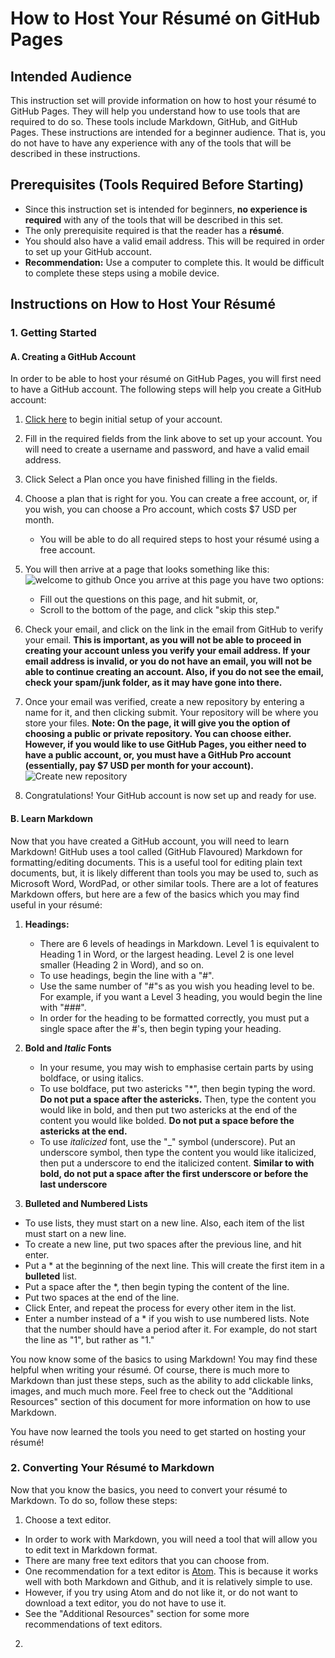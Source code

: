 # How to Host Your Résumé on GitHub Pages

## Intended Audience
This instruction set will provide information on how to host your résumé to GitHub Pages. They will help you understand how to use tools that are required to do so. These tools include Markdown, GitHub, and GitHub Pages. These instructions are intended for a beginner audience. That is, you do not have to have any experience with any of the tools that will be described in these instructions.

## Prerequisites (Tools Required Before Starting)
 * Since this instruction set is intended for beginners, **no experience is required** with any of the tools that will be described in this set.
 * The only prerequisite required is that the reader has a **résumé**.
 * You should also have a valid email address. This will be required in order to set up your GitHub account.
 * **Recommendation:** Use a computer to complete this. It would be difficult to complete these steps using a mobile device. 
 
 ## Instructions on How to Host Your Résumé 
 
 ### 1. Getting Started
 ####   A. Creating a GitHub Account
   In order to be able to host your résumé on GitHub Pages, you will first need to have a GitHub account. The following steps will help you create a GitHub account:   
   1. [Click here](https://github.com/join) to begin initial setup of your account.
   2. Fill in the required fields from the link above to set up your account. You will need to create a username and password, and have a valid email address.
   3. Click Select a Plan once you have finished filling in the fields. 
   4. Choose a plan that is right for you. You can create a free account, or, if you wish, you can choose a Pro account, which costs $7 USD per month.  
      * You will be able to do all required steps to host your résumé using a free account.
   5. You will then arrive at a page that looks something like this: ![welcome to github](https://user-images.githubusercontent.com/57049086/67638774-93dd4900-f8b6-11e9-87b9-acaa70c4e041.JPG)
      Once you arrive at this page you have two options:  
       * Fill out the questions on this page, and hit submit, or,  
       * Scroll to the bottom of the page, and click "skip this step."
          
   6. Check your email, and click on the link in the email from GitHub to verify your email. **This is important, as you will not be able to proceed in creating your account unless you verify your email address. If your email address is invalid, or you do not have an email, you will not be able to continue creating an account. Also, if you do not see the email, check your spam/junk folder, as it may have gone into there.**
  7. Once your email was verified, create a new repository by entering a name for it, and then clicking submit. Your repository will be where you store your files. **Note: On the page, it will give you the option of choosing a public or private repository. You can choose either. However, if you would like to use GitHub Pages, you either need to have a public account, or, you must have a GitHub Pro account (essentially, pay $7 USD per month for your account).**
  ![Create new repository](https://user-images.githubusercontent.com/57049086/67639423-6ba51880-f8bd-11e9-9bfd-d7cf7545511d.JPG)

  8. Congratulations! Your GitHub account is now set up and ready for use.
  
#### B. Learn Markdown
 Now that you have created a GitHub account, you will need to learn Markdown! GitHub uses a tool called (GitHub Flavoured) Markdown for formatting/editing documents. This is a useful tool for editing plain text documents, but, it is likely different than tools you may be used to, such as Microsoft Word, WordPad, or other similar tools. There are a lot of features Markdown offers, but here are a few of the basics which you may find useful in your résumé:   
 1. **Headings:**   
    * There are 6 levels of headings in Markdown. Level 1 is equivalent to Heading 1 in Word, or the largest heading. Level 2 is one level smaller (Heading 2 in Word), and so on.   
    * To use headings, begin the line with a "#".  
    * Use the same number of "#"s as you wish you heading level to be. For example, if you want a Level 3 heading, you would begin the line with "###".  
    * In order for the heading to be formatted correctly, you must put a single space after the #'s, then begin typing your heading.
 2. **Bold and _Italic_ Fonts**  
    * In your resume, you may wish to emphasise certain parts by using boldface, or using italics.  
    * To use boldface, put two astericks "*", then begin typing the word. **Do not put a space after the astericks.** Then, type the content you would like in bold, and then put two astericks at the end of the content you would like bolded. **Do not put a space before the astericks at the end.**  
    * To use _italicized_ font, use the "_" symbol (underscore). Put an underscore symbol, then type the content you would like italicized, then put a underscore to end the italicized content. **Similar to with bold, do not put a space after the first underscore or before the last underscore**  
 
 3. **Bulleted and Numbered Lists**  
  * To use lists, they must start on a new line. Also, each item of the list must start on a new line.  
  * To create a new line, put two spaces after the previous line, and hit enter.   
  * Put a * at the beginning of the next line. This will create the first item in a **bulleted** list.
  * Put a space after the *, then begin typing the content of the line.
  * Put two spaces at the end of the line. 
  * Click Enter, and repeat the process for every other item in the list. 
  * Enter a number instead of a * if you wish to use numbered lists. Note that the number should have a period after it. For example, do not start the line as "1", but rather as "1."
 
You now know some of the basics to using Markdown! You may find these helpful when writing your résumé. Of course, there is much more to Markdown than just these steps, such as the ability to add clickable links, images, and much much more. Feel free to check out the "Additional Resources" section of this document for more information on how to use Markdown.

You have now learned the tools you need to get started on hosting your résumé! 

### 2. Converting Your Résumé to Markdown 

Now that you know the basics, you need to convert your résumé to Markdown. To do so, follow these steps:
1. Choose a text editor.  
 * In order to work with Markdown, you will need a tool that will allow you to edit text in Markdown format.
 * There are many free text editors that you can choose from. 
 * One recommendation for a text editor is [Atom](https://atom.io/). This is because it works well with both Markdown and Github, and it is relatively simple to use.
 * However, if you try using Atom and do not like it, or do not want to download a text editor, you do not have to use it. 
 * See the "Additional Resources" section for some more recommendations of text editors.
2. 
